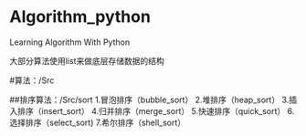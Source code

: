 # Algorithm_python
Learning Algorithm With Python

大部分算法使用list来做底层存储数据的结构

#算法：/Src

##排序算法：/Src/sort
1.冒泡排序（bubble_sort）
2.堆排序（heap_sort）
3.插入排序（insert_sort）
4.归并排序（merge_sort）
5.快速排序（quick_sort）
6.选择排序（select_sort)
7.希尔排序（shell_sort）


